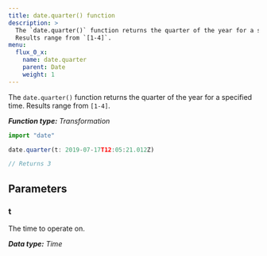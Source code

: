 ```yaml
---
title: date.quarter() function
description: >
  The `date.quarter()` function returns the quarter of the year for a specified time.
  Results range from `[1-4]`.
menu:
  flux_0_x:
    name: date.quarter
    parent: Date
    weight: 1
---
```


The `date.quarter()` function returns the quarter of the year for a specified time.
Results range from `[1-4]`.

_**Function type:** Transformation_  

```js
import "date"

date.quarter(t: 2019-07-17T12:05:21.012Z)

// Returns 3
```

## Parameters

### t
The time to operate on.

_**Data type:** Time_
